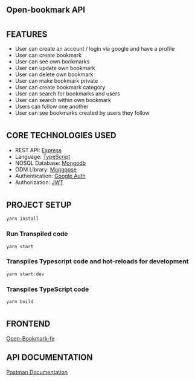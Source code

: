## Open-bookmark API

#

## FEATURES

- User can create an account / login via google and have a profile
- User can create bookmark
- User can see own bookmarks
- User can update own bookmark
- User can delete own bookmark
- User can make bookmark private
- User can create bookmark category
- User can search for bookmarks and users
- User can search within own bookmark
- Users can follow one another
- User can see bookmarks created by users they follow

#

## CORE TECHNOLOGIES USED

- REST API: [Express](https://expressjs.com/)
- Language: [TypeScript](https://www.typescriptlang.org/)
- NOSQL Database: [Mongodb](https://www.mongodb.com/)
- ODM LIbrary: [Mongoose](https://mongoosejs.com/)
- Authentication: [Google Auth](https://github.com/googleapis/google-auth-library-nodejs)
- Authorization: [JWT](https://github.com/auth0/node-jsonwebtoken)

#

## PROJECT SETUP

```
yarn install
```

### Run Transpiled code

```
yarn start
```

### Transpiles Typescript code and hot-reloads for development

```
yarn start:dev
```

### Transpiles TypeScript code

```
yarn build
```

#

## FRONTEND

[Open-Bookmark-fe](https://github.com/ize-302/open-bookmark-fe)

## API DOCUMENTATION

[Postman Documentation](https://web.postman.co/documentation/7097316-05faf09a-b8a3-4a39-bd30-ff012794a0c7/publish?workspaceId=dc574d07-716a-4a50-82d9-dd68ab6760ef)
